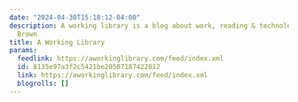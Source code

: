 ```yaml
---
date: "2024-04-30T15:18:12-04:00"
description: A working library is a blog about work, reading & technology by Mandy
  Brown
title: A Working Library
params:
  feedlink: https://aworkinglibrary.com/feed/index.xml
  id: 8135e97a3f2c5421be20507187422812
  link: https://aworkinglibrary.com/feed/index.xml
  blogrolls: []
---
```


